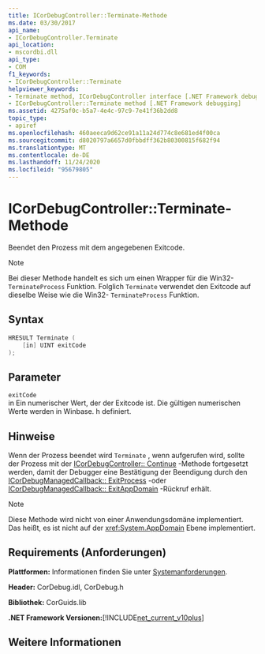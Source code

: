 ```yaml
---
title: ICorDebugController::Terminate-Methode
ms.date: 03/30/2017
api_name:
- ICorDebugController.Terminate
api_location:
- mscordbi.dll
api_type:
- COM
f1_keywords:
- ICorDebugController::Terminate
helpviewer_keywords:
- Terminate method, ICorDebugController interface [.NET Framework debugging]
- ICorDebugController::Terminate method [.NET Framework debugging]
ms.assetid: 4275af0c-b5a7-4e4c-97c9-7e41f36b2dd8
topic_type:
- apiref
ms.openlocfilehash: 460aeeca9d62ce91a11a24d774c8e681ed4f00ca
ms.sourcegitcommit: d8020797a6657d0fbbdff362b80300815f682f94
ms.translationtype: MT
ms.contentlocale: de-DE
ms.lasthandoff: 11/24/2020
ms.locfileid: "95679805"
---
```

# <a name="icordebugcontrollerterminate-method"></a>ICorDebugController::Terminate-Methode

Beendet den Prozess mit dem angegebenen Exitcode.  
  
> [!NOTE]
> Bei dieser Methode handelt es sich um einen Wrapper für die Win32- `TerminateProcess` Funktion. Folglich `Terminate` verwendet den Exitcode auf dieselbe Weise wie die Win32- `TerminateProcess` Funktion.  
  
## <a name="syntax"></a>Syntax  
  
```cpp  
HRESULT Terminate (  
    [in] UINT exitCode  
);  
```  
  
## <a name="parameters"></a>Parameter  

 `exitCode`  
 in Ein numerischer Wert, der der Exitcode ist. Die gültigen numerischen Werte werden in Winbase. h definiert.  
  
## <a name="remarks"></a>Hinweise  

 Wenn der Prozess beendet wird `Terminate` , wenn aufgerufen wird, sollte der Prozess mit der [ICorDebugController:: Continue](icordebugcontroller-continue-method.md) -Methode fortgesetzt werden, damit der Debugger eine Bestätigung der Beendigung durch den [ICorDebugManagedCallback:: ExitProcess](icordebugmanagedcallback-exitprocess-method.md) -oder [ICorDebugManagedCallback:: ExitAppDomain](icordebugmanagedcallback-exitappdomain-method.md) -Rückruf erhält.  
  
> [!NOTE]
> Diese Methode wird nicht von einer Anwendungsdomäne implementiert. Das heißt, es ist nicht auf der <xref:System.AppDomain> Ebene implementiert.  
  
## <a name="requirements"></a>Requirements (Anforderungen)  

 **Plattformen:** Informationen finden Sie unter [Systemanforderungen](../../get-started/system-requirements.md).  
  
 **Header:** CorDebug.idl, CorDebug.h  
  
 **Bibliothek:** CorGuids.lib  
  
 **.NET Framework Versionen:**[!INCLUDE[net_current_v10plus](../../../../includes/net-current-v10plus-md.md)]  
  
## <a name="see-also"></a>Weitere Informationen
